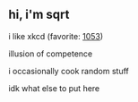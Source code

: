 ## hi, i'm sqrt

i like xkcd (favorite: [1053](https://xkcd.com/1053/))

illusion of competence

i occasionally cook random stuff

idk what else to put here

<!--
**SqrtWasTaken/SqrtWasTaken** is a ✨ _special_ ✨ repository because its `README.md` (this file) appears on your GitHub profile.

Here are some ideas to get you started:

- 🔭 I’m currently working on ...
- 🌱 I’m currently learning ...
- 👯 I’m looking to collaborate on ...
- 🤔 I’m looking for help with ...
- 💬 Ask me about ...
- 📫 How to reach me: ...
- 😄 Pronouns: ...
- ⚡ Fun fact: ...
-->
